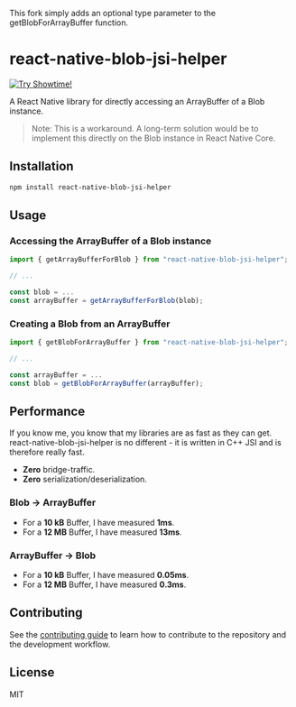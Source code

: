 This fork simply adds an optional type parameter to the getBlobForArrayBuffer function.

# react-native-blob-jsi-helper

[![Try Showtime!](./img/github-banner.png)](http://showtime.io)

A React Native library for directly accessing an ArrayBuffer of a Blob instance.

> Note: This is a workaround. A long-term solution would be to implement this directly on the Blob instance in React Native Core.

## Installation

```sh
npm install react-native-blob-jsi-helper
```

## Usage

### Accessing the ArrayBuffer of a Blob instance

```js
import { getArrayBufferForBlob } from "react-native-blob-jsi-helper";

// ...

const blob = ...
const arrayBuffer = getArrayBufferForBlob(blob);
```

### Creating a Blob from an ArrayBuffer

```js
import { getBlobForArrayBuffer } from "react-native-blob-jsi-helper";

// ...

const arrayBuffer = ...
const blob = getBlobForArrayBuffer(arrayBuffer);
```

## Performance

If you know me, you know that my libraries are as fast as they can get. react-native-blob-jsi-helper is no different - it is written in C++ JSI and is therefore really fast.

* **Zero** bridge-traffic.
* **Zero** serialization/deserialization.

### Blob -> ArrayBuffer

* For a **10 kB** Buffer, I have measured **1ms**.
* For a **12 MB** Buffer, I have measured **13ms**.

### ArrayBuffer -> Blob

* For a **10 kB** Buffer, I have measured **0.05ms**.
* For a **12 MB** Buffer, I have measured **0.3ms**.

## Contributing

See the [contributing guide](CONTRIBUTING.md) to learn how to contribute to the repository and the development workflow.

## License

MIT

